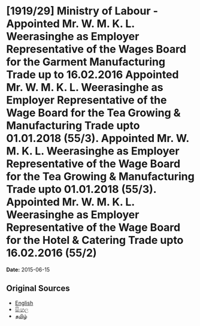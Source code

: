 # [1919/29] Ministry of Labour - Appointed Mr. W. M. K. L. Weerasinghe as Employer Representative of the Wages Board for the Garment Manufacturing Trade up to 16.02.2016 Appointed Mr. W. M. K. L. Weerasinghe as Employer Representative of the Wage Board for the Tea Growing & Manufacturing Trade upto 01.01.2018 (55/3). Appointed Mr. W. M. K. L. Weerasinghe as Employer Representative of the Wage Board for the Tea Growing & Manufacturing Trade upto 01.01.2018 (55/3). Appointed Mr. W. M. K. L. Weerasinghe as Employer Representative of the Wage Board for the Hotel & Catering Trade upto 16.02.2016 (55/2)

**Date:** 2015-06-15

## Original Sources

- [English](https://documents.gov.lk/view/extra-gazettes/2015/6/1919-29_E.pdf)
- [සිංහල](https://documents.gov.lk/view/extra-gazettes/2015/6/1919-29_S.pdf)
- [தமிழ்](https://documents.gov.lk/view/extra-gazettes/2015/6/1919-29_T.pdf)
